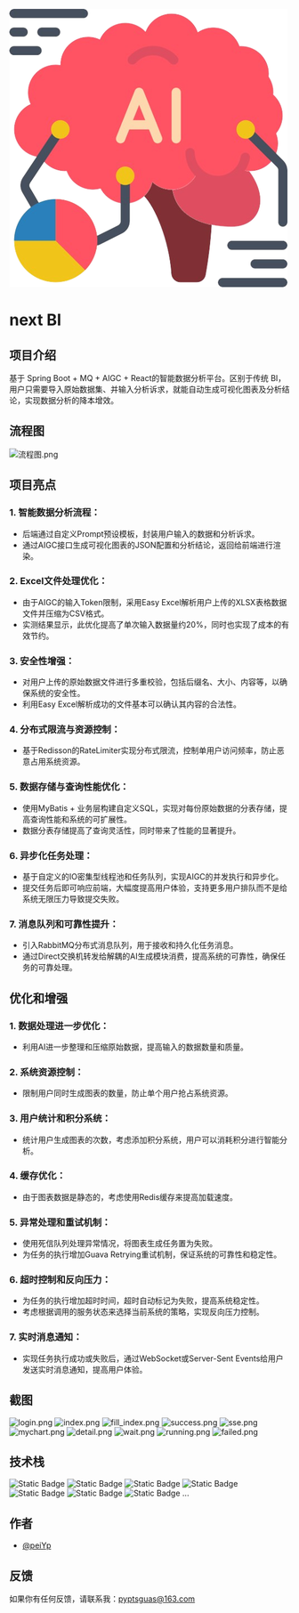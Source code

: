 ![logo.png](next-bi-backend%2Fimage%2Flogo.png)

# next BI
## 项目介绍

基于 Spring Boot + MQ + AIGC + React的智能数据分析平台。区别于传统 BI，用户只需要导入原始数据集、并输入分析诉求，就能自动生成可视化图表及分析结论，实现数据分析的降本增效。

## 流程图
![流程图.png](next-bi-backend%2Fimage%2F%E6%B5%81%E7%A8%8B%E5%9B%BE.png)


## 项目亮点

### 1. 智能数据分析流程：

- 后端通过自定义Prompt预设模板，封装用户输入的数据和分析诉求。
- 通过AIGC接口生成可视化图表的JSON配置和分析结论，返回给前端进行渲染。

### 2. Excel文件处理优化：

- 由于AIGC的输入Token限制，采用Easy Excel解析用户上传的XLSX表格数据文件并压缩为CSV格式。
- 实测结果显示，此优化提高了单次输入数据量约20%，同时也实现了成本的有效节约。

### 3. 安全性增强：

- 对用户上传的原始数据文件进行多重校验，包括后缀名、大小、内容等，以确保系统的安全性。
- 利用Easy Excel解析成功的文件基本可以确认其内容的合法性。

### 4. 分布式限流与资源控制：

- 基于Redisson的RateLimiter实现分布式限流，控制单用户访问频率，防止恶意占用系统资源。

### 5. 数据存储与查询性能优化：

- 使用MyBatis + 业务层构建自定义SQL，实现对每份原始数据的分表存储，提高查询性能和系统的可扩展性。
- 数据分表存储提高了查询灵活性，同时带来了性能的显著提升。

### 6. 异步化任务处理：

- 基于自定义的IO密集型线程池和任务队列，实现AIGC的并发执行和异步化。
- 提交任务后即可响应前端，大幅度提高用户体验，支持更多用户排队而不是给系统无限压力导致提交失败。

### 7. 消息队列和可靠性提升：

- 引入RabbitMQ分布式消息队列，用于接收和持久化任务消息。
- 通过Direct交换机转发给解耦的AI生成模块消费，提高系统的可靠性，确保任务的可靠处理。

## 优化和增强

### 1. 数据处理进一步优化：

- 利用AI进一步整理和压缩原始数据，提高输入的数据数量和质量。

### 2. 系统资源控制：

- 限制用户同时生成图表的数量，防止单个用户抢占系统资源。

### 3. 用户统计和积分系统：

- 统计用户生成图表的次数，考虑添加积分系统，用户可以消耗积分进行智能分析。

### 4. 缓存优化：

- 由于图表数据是静态的，考虑使用Redis缓存来提高加载速度。

### 5. 异常处理和重试机制：

- 使用死信队列处理异常情况，将图表生成任务置为失败。
- 为任务的执行增加Guava Retrying重试机制，保证系统的可靠性和稳定性。

### 6. 超时控制和反向压力：

- 为任务的执行增加超时时间，超时自动标记为失败，提高系统稳定性。
- 考虑根据调用的服务状态来选择当前系统的策略，实现反向压力控制。

### 7. 实时消息通知：

- 实现任务执行成功或失败后，通过WebSocket或Server-Sent Events给用户发送实时消息通知，提高用户体验。



## 截图
![login.png](next-bi-backend%2Fimage%2Flogin.png)
![index.png](next-bi-backend%2Fimage%2Findex.png)
![fill_index.png](next-bi-backend%2Fimage%2Ffill_index.png)
![success.png](next-bi-backend%2Fimage%2Fsuccess.png)
![sse.png](next-bi-backend%2Fimage%2Fsse.png)
![mychart.png](next-bi-backend%2Fimage%2Fmychart.png)
![detail.png](next-bi-backend%2Fimage%2Fdetail.png)
![wait.png](next-bi-backend%2Fimage%2Fwait.png)
![running.png](next-bi-backend%2Fimage%2Frunning.png)
![failed.png](next-bi-backend%2Fimage%2Ffailed.png)

## 技术栈


![Static Badge](https://img.shields.io/badge/AIGC-blue)
![Static Badge](https://img.shields.io/badge/Spring%20Boot-green)
![Static Badge](https://img.shields.io/badge/RabbitMQ-orange)
![Static Badge](https://img.shields.io/badge/Redis-red)
![Static Badge](https://img.shields.io/badge/React-skyblue)
![Static Badge](https://img.shields.io/badge/Guava%20Retrying-gray)
![Static Badge](https://img.shields.io/badge/Server%20Sent%20Events-black)
...


## 作者

- [@peiYp](https://github.com/change-everything)


## 反馈

如果你有任何反馈，请联系我：pyptsguas@163.com

